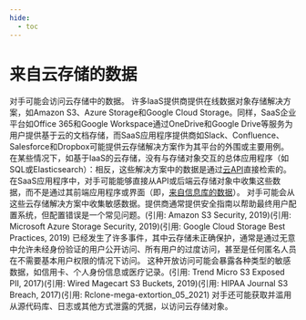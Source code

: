 ```yaml
---
hide:
  - toc
---
```


# 来自云存储的数据

对手可能会访问云存储中的数据。  许多IaaS提供商提供在线数据对象存储解决方案，如Amazon S3、Azure Storage和Google Cloud Storage。同样，SaaS企业平台如Office 365和Google Workspace通过OneDrive和Google Drive等服务为用户提供基于云的文档存储，而SaaS应用程序提供商如Slack、Confluence、Salesforce和Dropbox可能提供云存储解决方案作为其平台的外围或主要用例。  在某些情况下，如基于IaaS的云存储，没有与存储对象交互的总体应用程序（如SQL或Elasticsearch）：相反，这些解决方案中的数据是通过[云API](https://attack.mitre.org/techniques/T1059/009)直接检索的。在SaaS应用程序中，对手可能能够直接从API或后端云存储对象中收集这些数据，而不是通过其前端应用程序或界面（即，[来自信息库的数据](https://attack.mitre.org/techniques/T1213)）。  对手可能会从这些云存储解决方案中收集敏感数据。提供商通常提供安全指南以帮助最终用户配置系统，但配置错误是一个常见问题。(引用: Amazon S3 Security, 2019)(引用: Microsoft Azure Storage Security, 2019)(引用: Google Cloud Storage Best Practices, 2019) 已经发生了许多事件，其中云存储未正确保护，通常是通过无意中允许未经身份验证的用户公开访问、所有用户的过度访问，甚至是任何匿名人员在不需要基本用户权限的情况下访问。  这种开放访问可能会暴露各种类型的敏感数据，如信用卡、个人身份信息或医疗记录。(引用: Trend Micro S3 Exposed PII, 2017)(引用: Wired Magecart S3 Buckets, 2019)(引用: HIPAA Journal S3 Breach, 2017)(引用: Rclone-mega-extortion_05_2021)  对手还可能获取并滥用从源代码库、日志或其他方式泄露的凭据，以访问云存储对象。
